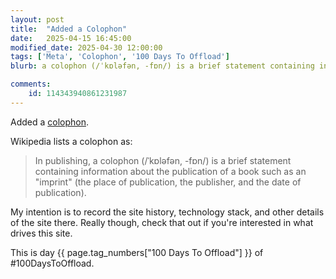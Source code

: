 ```yaml
---
layout: post
title:  "Added a Colophon"
date:   2025-04-15 16:45:00
modified_date: 2025-04-30 12:00:00
tags: ['Meta', 'Colophon', '100 Days To Offload']
blurb: a colophon (/ˈkɒləfən, -fɒn/) is a brief statement containing information about the publication

comments:
    id: 114343940861231987
---
```


Added a [colophon].

Wikipedia lists a colophon as:

> In publishing, a colophon (/ˈkɒləfən, -fɒn/) is a brief statement containing information about the publication of a book such as an "imprint" (the place of publication, the publisher, and the date of publication).

My intention is to record the site history, technology stack, and other details of the site there. Really though, check that out if you're interested in what drives this site.

This is day {{ page.tag_numbers["100 Days To Offload"] }}  of #100DaysToOffload.

[colophon]: /colophon